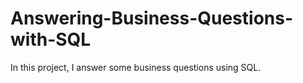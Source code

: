 # Answering-Business-Questions-with-SQL
In this project, I answer some business questions using SQL.

